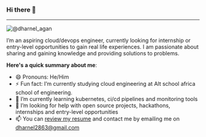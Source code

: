 ### Hi there 👋
---
![@dharnel_agan](https://img.shields.io/badge/Twitter-%231DA1F2.svg?style=for-the-badge&logo=Twitter&logoColor=white)

I’m an aspiring cloud/devops engineer, currently looking for internship or entry-level opportunities to gain real life experiences. I am passionate about sharing and gaining knowledge and providing solutions to problems.  


**Here's a quick summary about me**:


- 😄 Pronouns: He/Him
- ⚡ Fun fact: I’m currently studying cloud engineering at Alt school africa school of engineering.
- 🌱 I’m currently learning kubernetes, ci/cd pipelines and monitoring tools
- 🤔 I’m looking for help with open source projects, hackathons, internships and entry-level opportunities
- 📫 You can [review my resume](https://docs.google.com/document/d/1bCMKg45DLGTkTYr-5QKio-Eqw8juxDhvXbnjAjDlV2g/edit?usp=sharing) and contact me by emailing me on dharnel2863@gmail.com


